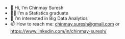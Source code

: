 - 👋 Hi, I’m Chinmay Suresh
- 👨‍🎓 I'm a Statistics graduate 
- 👀 I’m interested in Big Data Analytics
- 📫 How to reach me: chinmay.suresh@gmail.com or https://www.linkedin.com/in/chinmay-suresh/


